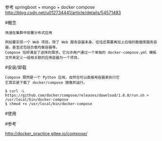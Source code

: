

参考
springboot + mongo + docker compose 
http://blog.csdn.net/u012734441/article/details/54571483


#概念

	快速在集群中部署分布式应用

	例如要实现一个 Web 项目，除了 Web 服务容器本身，往往还需要再加上后端的数据库服务容器，甚至还包括负载均衡容器等。
	Compose 恰好满足了这样的需求。它允许用户通过一个单独的 docker-compose.yml 模板文件来定义一组相关联的应用容器为一个项目。



#安装/卸载


	Compose 既然是一个 Python 应用，自然也可以直接用容器来执行它
	它其实是下载了 docker/compose 镜像并运行。

```
$ curl -L https://github.com/docker/compose/releases/download/1.8.0/run.sh > /usr/local/bin/docker-compose
$ chmod +x /usr/local/bin/docker-compose
```



#使用




#参考

http://docker_practice.gitee.io/compose/